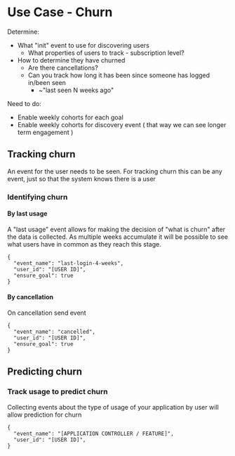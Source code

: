 # Use Case - Churn


Determine:

* What "init" event to use for discovering users
    * What properties of users to track - subscription level?
* How to determine they have churned
    * Are there cancellations?
    * Can you track how long it has been since someone has logged in/been seen
        * ~"last seen N weeks ago"

Need to do:

* Enable weekly cohorts for each goal
* Enable weekly cohorts for discovery event ( that way we can see longer term engagement )

## Tracking churn

An event for the user needs to be seen. For tracking churn this can be any event, just so that the system knows there is a user

### Identifying churn

#### By last usage

A "last usage" event allows for making the decision of "what is churn" after the data is collected. As multiple weeks accumulate it will be possible to see what users have in common as they reach this stage.

```
{
  "event_name": "last-login-4-weeks",
  "user_id": "[USER ID]",
  "ensure_goal": true
}
```

#### By cancellation

On cancellation send event

```
{
  "event_name": "cancelled",
  "user_id": "[USER ID]",
  "ensure_goal": true
}
```

## Predicting churn

### Track usage to predict churn

Collecting events about the type of usage of your application by user will allow prediction for churn


```
{
  "event_name": "[APPLICATION CONTROLLER / FEATURE]",
  "user_id": "[USER ID]",
}

